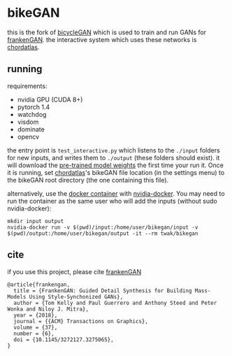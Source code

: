 # bikeGAN

this is the fork of [bicycleGAN](https://junyanz.github.io/BicycleGAN/) which is used to train and run GANs for [frankenGAN](http://geometry.cs.ucl.ac.uk/projects/2018/frankengan). the interactive system which uses these networks is [chordatlas](https://github.com/twak/chordatlas).

## running

requirements: 
* nvidia GPU (CUDA 8+)
* pytorch 1.4
* watchdog
* visdom
* dominate
* opencv

the entry point is `test_interactive.py` which listens to the `./input` folders for new inputs, and writes them to `./output` (these folders should exist). it will download the [pre-trained model weights](http://geometry.cs.ucl.ac.uk/projects/2018/frankengan/data/franken_nets/) the first time your run it. Once it is running, set [chordatlas](https://github.com/twak/chordatlas)'s bikeGAN file location (in the settings menu) to the bikeGAN root directory (the one containing this file).

alternatively, use the [docker container](https://hub.docker.com/r/twak/bikegan/) with [nvidia-docker](https://github.com/NVIDIA/nvidia-docker). You may need to run the container as the same user who will add the inputs (without sudo nvidia-docker):

```
mkdir input output
nvidia-docker run -v $(pwd)/input:/home/user/bikegan/input -v $(pwd)/output:/home/user/bikegan/output -it --rm twak/bikegan
```

## cite

if you use this project, please cite [frankenGAN](https://arxiv.org/abs/1806.07179)

```
@article{frankengan,
  title = {FrankenGAN: Guided Detail Synthesis for Building Mass-Models Using Style-Synchonized GANs},
  author = {Tom Kelly and Paul Guerrero and Anthony Steed and Peter Wonka and Niloy J. Mitra},
  year = {2018},
  journal = {{ACM} Transactions on Graphics},
  volume = {37},
  number = {6},
  doi = {10.1145/3272127.3275065},
}
```

